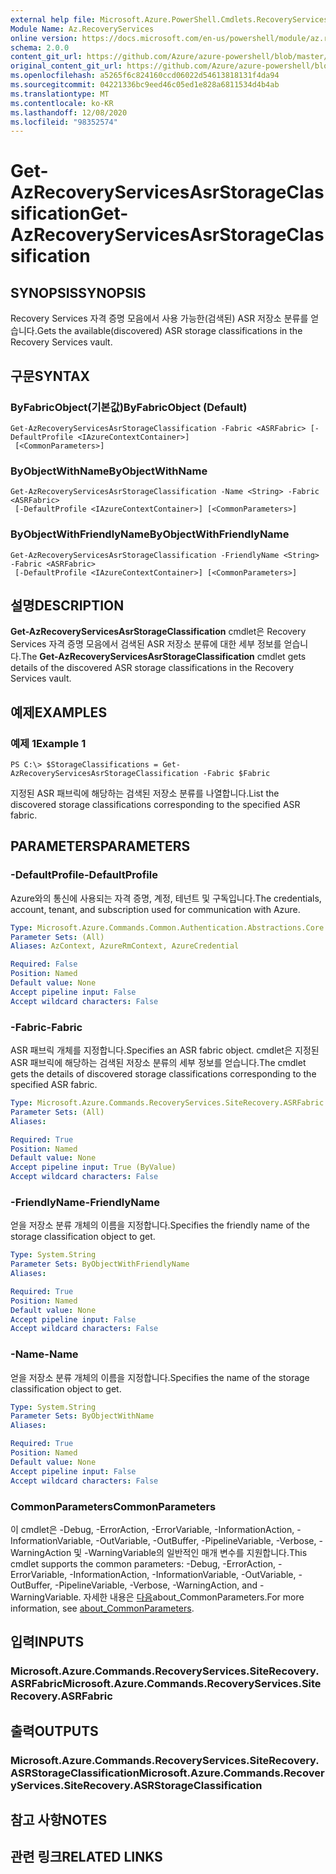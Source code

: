 ```yaml
---
external help file: Microsoft.Azure.PowerShell.Cmdlets.RecoveryServices.SiteRecovery.dll-Help.xml
Module Name: Az.RecoveryServices
online version: https://docs.microsoft.com/en-us/powershell/module/az.recoveryservices/get-azrecoveryservicesasrstorageclassification
schema: 2.0.0
content_git_url: https://github.com/Azure/azure-powershell/blob/master/src/RecoveryServices/RecoveryServices/help/Get-AzRecoveryServicesAsrStorageClassification.md
original_content_git_url: https://github.com/Azure/azure-powershell/blob/master/src/RecoveryServices/RecoveryServices/help/Get-AzRecoveryServicesAsrStorageClassification.md
ms.openlocfilehash: a5265f6c824160ccd06022d54613818131f4da94
ms.sourcegitcommit: 04221336bc9eed46c05ed1e828a6811534d4b4ab
ms.translationtype: MT
ms.contentlocale: ko-KR
ms.lasthandoff: 12/08/2020
ms.locfileid: "98352574"
---
```

# <span data-ttu-id="c8216-101">Get-AzRecoveryServicesAsrStorageClassification</span><span class="sxs-lookup"><span data-stu-id="c8216-101">Get-AzRecoveryServicesAsrStorageClassification</span></span>

## <span data-ttu-id="c8216-102">SYNOPSIS</span><span class="sxs-lookup"><span data-stu-id="c8216-102">SYNOPSIS</span></span>
<span data-ttu-id="c8216-103">Recovery Services 자격 증명 모음에서 사용 가능한(검색된) ASR 저장소 분류를 얻습니다.</span><span class="sxs-lookup"><span data-stu-id="c8216-103">Gets the available(discovered) ASR storage classifications in the Recovery Services vault.</span></span>

## <span data-ttu-id="c8216-104">구문</span><span class="sxs-lookup"><span data-stu-id="c8216-104">SYNTAX</span></span>

### <span data-ttu-id="c8216-105">ByFabricObject(기본값)</span><span class="sxs-lookup"><span data-stu-id="c8216-105">ByFabricObject (Default)</span></span>
```
Get-AzRecoveryServicesAsrStorageClassification -Fabric <ASRFabric> [-DefaultProfile <IAzureContextContainer>]
 [<CommonParameters>]
```

### <span data-ttu-id="c8216-106">ByObjectWithName</span><span class="sxs-lookup"><span data-stu-id="c8216-106">ByObjectWithName</span></span>
```
Get-AzRecoveryServicesAsrStorageClassification -Name <String> -Fabric <ASRFabric>
 [-DefaultProfile <IAzureContextContainer>] [<CommonParameters>]
```

### <span data-ttu-id="c8216-107">ByObjectWithFriendlyName</span><span class="sxs-lookup"><span data-stu-id="c8216-107">ByObjectWithFriendlyName</span></span>
```
Get-AzRecoveryServicesAsrStorageClassification -FriendlyName <String> -Fabric <ASRFabric>
 [-DefaultProfile <IAzureContextContainer>] [<CommonParameters>]
```

## <span data-ttu-id="c8216-108">설명</span><span class="sxs-lookup"><span data-stu-id="c8216-108">DESCRIPTION</span></span>
<span data-ttu-id="c8216-109">**Get-AzRecoveryServicesAsrStorageClassification** cmdlet은 Recovery Services 자격 증명 모음에서 검색된 ASR 저장소 분류에 대한 세부 정보를 얻습니다.</span><span class="sxs-lookup"><span data-stu-id="c8216-109">The **Get-AzRecoveryServicesAsrStorageClassification** cmdlet gets details of the discovered ASR storage classifications in the Recovery Services vault.</span></span>

## <span data-ttu-id="c8216-110">예제</span><span class="sxs-lookup"><span data-stu-id="c8216-110">EXAMPLES</span></span>

### <span data-ttu-id="c8216-111">예제 1</span><span class="sxs-lookup"><span data-stu-id="c8216-111">Example 1</span></span>
```
PS C:\> $StorageClassifications = Get-AzRecoveryServicesAsrStorageClassification -Fabric $Fabric
```

<span data-ttu-id="c8216-112">지정된 ASR 패브릭에 해당하는 검색된 저장소 분류를 나열합니다.</span><span class="sxs-lookup"><span data-stu-id="c8216-112">List the discovered storage classifications corresponding to the specified ASR fabric.</span></span> 

## <span data-ttu-id="c8216-113">PARAMETERS</span><span class="sxs-lookup"><span data-stu-id="c8216-113">PARAMETERS</span></span>

### <span data-ttu-id="c8216-114">-DefaultProfile</span><span class="sxs-lookup"><span data-stu-id="c8216-114">-DefaultProfile</span></span>
<span data-ttu-id="c8216-115">Azure와의 통신에 사용되는 자격 증명, 계정, 테넌트 및 구독입니다.</span><span class="sxs-lookup"><span data-stu-id="c8216-115">The credentials, account, tenant, and subscription used for communication with Azure.</span></span>


```yaml
Type: Microsoft.Azure.Commands.Common.Authentication.Abstractions.Core.IAzureContextContainer
Parameter Sets: (All)
Aliases: AzContext, AzureRmContext, AzureCredential

Required: False
Position: Named
Default value: None
Accept pipeline input: False
Accept wildcard characters: False
```

### <span data-ttu-id="c8216-116">-Fabric</span><span class="sxs-lookup"><span data-stu-id="c8216-116">-Fabric</span></span>
<span data-ttu-id="c8216-117">ASR 패브릭 개체를 지정합니다.</span><span class="sxs-lookup"><span data-stu-id="c8216-117">Specifies an ASR fabric object.</span></span> <span data-ttu-id="c8216-118">cmdlet은 지정된 ASR 패브릭에 해당하는 검색된 저장소 분류의 세부 정보를 얻습니다.</span><span class="sxs-lookup"><span data-stu-id="c8216-118">The cmdlet gets the details of discovered storage classifications corresponding to the specified ASR fabric.</span></span> 

```yaml
Type: Microsoft.Azure.Commands.RecoveryServices.SiteRecovery.ASRFabric
Parameter Sets: (All)
Aliases:

Required: True
Position: Named
Default value: None
Accept pipeline input: True (ByValue)
Accept wildcard characters: False
```

### <span data-ttu-id="c8216-119">-FriendlyName</span><span class="sxs-lookup"><span data-stu-id="c8216-119">-FriendlyName</span></span>
<span data-ttu-id="c8216-120">얻을 저장소 분류 개체의 이름을 지정합니다.</span><span class="sxs-lookup"><span data-stu-id="c8216-120">Specifies the friendly name of the storage classification object to get.</span></span>

```yaml
Type: System.String
Parameter Sets: ByObjectWithFriendlyName
Aliases:

Required: True
Position: Named
Default value: None
Accept pipeline input: False
Accept wildcard characters: False
```

### <span data-ttu-id="c8216-121">-Name</span><span class="sxs-lookup"><span data-stu-id="c8216-121">-Name</span></span>
<span data-ttu-id="c8216-122">얻을 저장소 분류 개체의 이름을 지정합니다.</span><span class="sxs-lookup"><span data-stu-id="c8216-122">Specifies the name of the storage classification object to get.</span></span>

```yaml
Type: System.String
Parameter Sets: ByObjectWithName
Aliases:

Required: True
Position: Named
Default value: None
Accept pipeline input: False
Accept wildcard characters: False
```

### <span data-ttu-id="c8216-123">CommonParameters</span><span class="sxs-lookup"><span data-stu-id="c8216-123">CommonParameters</span></span>
<span data-ttu-id="c8216-124">이 cmdlet은 -Debug, -ErrorAction, -ErrorVariable, -InformationAction, -InformationVariable, -OutVariable, -OutBuffer, -PipelineVariable, -Verbose, -WarningAction 및 -WarningVariable의 일반적인 매개 변수를 지원합니다.</span><span class="sxs-lookup"><span data-stu-id="c8216-124">This cmdlet supports the common parameters: -Debug, -ErrorAction, -ErrorVariable, -InformationAction, -InformationVariable, -OutVariable, -OutBuffer, -PipelineVariable, -Verbose, -WarningAction, and -WarningVariable.</span></span> <span data-ttu-id="c8216-125">자세한 내용은 [다음](http://go.microsoft.com/fwlink/?LinkID=113216)about_CommonParameters.</span><span class="sxs-lookup"><span data-stu-id="c8216-125">For more information, see [about_CommonParameters](http://go.microsoft.com/fwlink/?LinkID=113216).</span></span>

## <span data-ttu-id="c8216-126">입력</span><span class="sxs-lookup"><span data-stu-id="c8216-126">INPUTS</span></span>

### <span data-ttu-id="c8216-127">Microsoft.Azure.Commands.RecoveryServices.SiteRecovery.ASRFabric</span><span class="sxs-lookup"><span data-stu-id="c8216-127">Microsoft.Azure.Commands.RecoveryServices.SiteRecovery.ASRFabric</span></span>

## <span data-ttu-id="c8216-128">출력</span><span class="sxs-lookup"><span data-stu-id="c8216-128">OUTPUTS</span></span>

### <span data-ttu-id="c8216-129">Microsoft.Azure.Commands.RecoveryServices.SiteRecovery.ASRStorageClassification</span><span class="sxs-lookup"><span data-stu-id="c8216-129">Microsoft.Azure.Commands.RecoveryServices.SiteRecovery.ASRStorageClassification</span></span>

## <span data-ttu-id="c8216-130">참고 사항</span><span class="sxs-lookup"><span data-stu-id="c8216-130">NOTES</span></span>

## <span data-ttu-id="c8216-131">관련 링크</span><span class="sxs-lookup"><span data-stu-id="c8216-131">RELATED LINKS</span></span>
